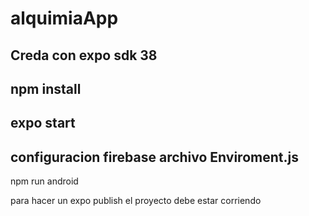 # alquimiaApp
## Creda con expo sdk 38
## npm install
## expo start

## configuracion firebase archivo Enviroment.js 


npm run android

para hacer un expo publish el proyecto debe estar corriendo

